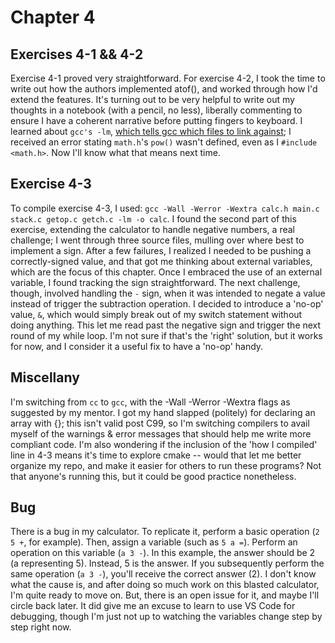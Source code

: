 # Chapter 4
## Exercises 4-1 && 4-2
Exercise 4-1 proved very straightforward. For exercise 4-2, I took the time to write out how the authors implemented atof(), and worked through how I'd extend the features. It's turning out to be very helpful to write out my thoughts in a notebook (with a pencil, no less), liberally commenting to ensure I have a coherent narrative before putting fingers to keyboard. I learned about `gcc's -lm`, [which tells gcc which files to link against](https://stackoverflow.com/a/8671386/11639518); I received an error stating `math.h`'s `pow()` wasn't defined, even as I `#include <math.h>`. Now I'll know what that means next time.

## Exercise 4-3
To compile exercise 4-3, I used: `gcc -Wall -Werror -Wextra calc.h main.c stack.c getop.c getch.c -lm -o calc`. I found the second part of this exercise, extending the calculator to handle negative numbers, a real challenge; I went through three source files, mulling over where best to implement a sign. After a few failures, I realized I needed to be pushing a correctly-signed value, and that got me thinking about external variables, which are the focus of this chapter. Once I embraced the use of an external variable, I found tracking the sign straightforward. The next challenge, though, involved handling the `-` sign, when it was intended to negate a value instead of trigger the subtraction operation. I decided to introduce a 'no-op' value, `&`, which would simply break out of my switch statement without doing anything. This let me read past the negative sign and trigger the next round of my while loop. I'm not sure if that's the 'right' solution, but it works for now, and I consider it a useful fix to have a 'no-op' handy.

## Miscellany
I'm switching from `cc` to `gcc`, with the -Wall -Werror -Wextra flags as suggested by my mentor. I got my hand slapped (politely) for declaring an array with {}; this isn't valid post C99, so I'm switching compilers to avail myself of the warnings & error messages that should help me write more compliant code.
I'm also wondering if the inclusion of the 'how I compiled' line in 4-3 means it's time to explore cmake -- would that let me better organize my repo, and make it easier for others to run these programs? Not that anyone's running this, but it could be good practice nonetheless.

## Bug
There is a bug in my calculator. To replicate it, perform a basic operation (`2 5 +`, for example). Then, assign a variable (such as `5 a =`). Perform an operation on this variable (`a 3 -`). In this example, the answer should be 2 (a representing 5). Instead, 5 is the answer. If you subsequently perform the same operation (`a 3 -`), you'll receive the correct answer (2). I don't know what the cause is, and after doing so much work on this blasted calculator, I'm quite ready to move on. But, there is an open issue for it, and maybe I'll circle back later. It did give me an excuse to learn to use VS Code for debugging, though I'm just not up to watching the variables change step by step right now.
